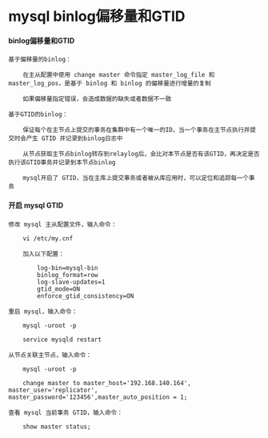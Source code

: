 
# mysql binlog偏移量和GTID

#### binlog偏移量和GTID

	基于偏移量的binlog：
		
		在主从配置中使用 change master 命令指定 master_log_file 和 master_log_pos，是基于 binlog 和 binlog 的偏移量进行增量的复制
		
		如果偏移量指定错误，会造成数据的缺失或者数据不一致
	
	基于GTID的binlog：
	
		保证每个在主节点上提交的事务在集群中有一个唯一的ID，当一个事务在主节点执行并提交时会产生 GTID 并记录到binlog日志中
		
		从节点获取主节点binlog转存到relaylog后，会比对本节点是否有该GTID，再决定是否执行该GTID事务并记录到本节点binlog
		
		mysql开启了 GTID，当在主库上提交事务或者被从库应用时，可以定位和追踪每一个事务

#### 开启 mysql GTID

	修改 mysql 主从配置文件，输入命令：
	
		vi /etc/my.cnf
		
		加入以下配置：
			
			log-bin=mysql-bin
			binlog_format=row
			log-slave-updates=1
			gtid_mode=ON
			enforce_gtid_consistency=ON
	
	重启 mysql，输入命令：
		
		mysql -uroot -p
		
		service mysqld restart
	
	从节点关联主节点，输入命令：
	
		mysql -uroot -p
		
		change master to master_host='192.168.140.164', master_user='replicator', master_password='123456',master_auto_position = 1;
		
	查看 mysql 当前事务 GTID，输入命令：
		
		show master status;



